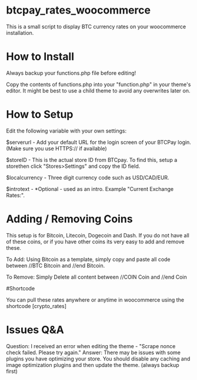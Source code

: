 # btcpay_rates_woocommerce
This is a small script to display BTC currency rates on your woocommerce installation. 

# How to Install
Always backup your functions.php file before editing!

Copy the contents of functions.php into your "function.php" in your theme's editor. It might be best to use a child theme to avoid any overwrites later on. 

# How to Setup
Edit the following variable with your own settings:

$serverurl - Add your default URL for the login screen of your BTCPay login. (Make sure you use HTTPS:// if available)

$storeID - This is the actual store ID from BTCpay. To find this, setup a storethen click "Stores>Settings" and copy the ID field.

$localcurrency - Three digit currency code such as USD/CAD/EUR. 

$introtext - *Optional - used as an intro. Example "Current Exchange Rates:".

# Adding / Removing Coins

This setup is for Bitcoin, Litecoin, Dogecoin and Dash. If you do not have all of these coins, or if you have other coins its very easy to add and remove these. 

To Add: 
Using Bitcoin as a template, simply copy and paste all code between //BTC Bitcoin and //end Bitcoin.

To Remove:
Simply Delete all content between //COIN Coin and //end Coin

#Shortcode

You can pull these rates anywhere or anytime in woocommerce using the shortcode [crypto_rates]


# Issues Q&A

Question: I received an error when editing the theme - "Scrape nonce check failed. Please try again."
Answer: There may be issues with some plugins you have optimizing your store. You should disable any caching and image optimization plugins and then update the theme. (always backup first)
